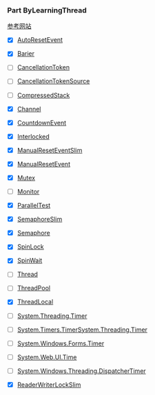 ﻿### Part ByLearningThread

<a href="https://docs.microsoft.com/en-us/dotnet/api/system.threading?view=net-5.0">参考网站</a>

- [x] [AutoResetEvent](https://docs.microsoft.com/en-us/dotnet/api/system.threading.autoresetevent?view=net-5.0)
- [x] [Barier](https://docs.microsoft.com/en-us/dotnet/api/system.threading.barrier?view=net-5.0)
- [ ] [CancellationToken](https://docs.microsoft.com/en-us/dotnet/api/system.threading.cancellationtoken?view=net-5.0)
- [ ] [CancellationTokenSource](https://docs.microsoft.com/en-us/dotnet/api/system.threading.cancellationtokensource?view=net-5.0)
- [ ] [CompressedStack](https://docs.microsoft.com/en-us/dotnet/api/system.threading.compressedstack?view=net-5.0)
- [x] [Channel](https://docs.microsoft.com/zh-cn/dotnet/api/system.threading.channels.channel?view=net-5.0) 
- [x] [CountdownEvent](https://docs.microsoft.com/en-us/dotnet/api/system.threading.countdownevent?view=net-5.0)
- [x] [Interlocked](https://docs.microsoft.com/en-us/dotnet/api/system.threading.interlocked?view=net-5.0)
- [x] [ManualResetEventSlim](https://docs.microsoft.com/en-us/dotnet/api/system.threading.manualreseteventslim?view=net-5.0)
- [x] [ManualResetEvent](https://docs.microsoft.com/en-us/dotnet/api/system.threading.manualresetevent?view=net-5.0)
- [x] [Mutex](https://docs.microsoft.com/en-us/dotnet/api/system.threading.mutex?view=net-5.0)
- [ ] [Monitor](https://docs.microsoft.com/en-us/dotnet/api/system.threading.monitor?view=net-5.0)
- [x] [ParallelTest](https://docs.microsoft.com/en-us/dotnet/api/system.threading.tasks.parallel?view=net-5.0)
- [x] [SemaphoreSlim](https://docs.microsoft.com/en-us/dotnet/api/system.threading.semaphoreslim?view=net-5.0)
- [x] [Semaphore](https://docs.microsoft.com/en-us/dotnet/api/system.threading.semaphore?view=net-5.0)
- [x] [SpinLock](https://docs.microsoft.com/en-us/dotnet/api/system.threading.spinlock?view=net-5.0)
- [x] [SpinWait](https://docs.microsoft.com/en-us/dotnet/api/system.threading.spinwait?view=net-5.0)
- [ ] [Thread](https://docs.microsoft.com/en-us/dotnet/api/system.threading.thread?view=net-5.0)
- [ ] [ThreadPool](https://docs.microsoft.com/en-us/dotnet/api/system.threading.threadpool?view=net-5.0)
- [x] [ThreadLocal](https://docs.microsoft.com/zh-cn/dotnet/api/system.threading.threadlocal-1?view=net-5.0)
- [ ] [System.Threading.Timer](https://docs.microsoft.com/en-us/dotnet/api/system.threading.timer?view=net-5.0)
- [ ] [System.Timers.Timer](https://docs.microsoft.com/en-us/dotnet/api/system.timers.timer?view=net-5.0)[System.Threading.Timer](https://docs.microsoft.com/en-us/dotnet/api/system.threading.timer?view=net-5.0)
- [ ] [System.Windows.Forms.Timer](https://docs.microsoft.com/en-us/dotnet/api/system.windows.forms.timer?view=net-5.0)
- [ ] [System.Web.UI.Time](https://docs.microsoft.com/en-us/dotnet/api/system.web.ui.timer?view=net-5.0)
- [ ] [System.Windows.Threading.DispatcherTimer](https://docs.microsoft.com/en-us/dotnet/api/system.windows.threading.dispatchertimer?view=net-5.0)
- [x] [ReaderWriterLockSlim](https://learn.microsoft.com/en-us/dotnet/api/system.threading.readerwriterlockslim?view=net-5.0)
 

